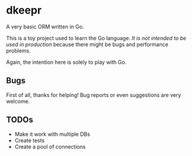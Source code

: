 dkeepr
===

A very basic ORM written in Go.

This is a toy project used to learn the Go language. _It is not intended to be used in production_ because there might be bugs and performance problems.

Again, the intention here is solely to play with Go.

Bugs
---

First of all, thanks for helping! Bug reports or even suggestions are very welcome.

TODOs
---

- Make it work with multiple DBs
- Create tests
- Create a pool of connections
